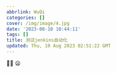 ```yaml
---
abbrlink: WuQi
categories: []
cover: /img/image/4.jpg
date: '2023-08-10 10:44:11'
tags: []
title: 测试jenkins自动化
updated: Thu, 10 Aug 2023 02:51:22 GMT
---
```

🙂😡 😦
